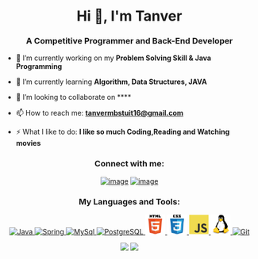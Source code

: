 <h1 align="center">Hi 👋, I'm Tanver</h1>
<h3 align="center">A Competitive Programmer and Back-End Developer</h3>

- 🔭 I’m currently working on my **Problem Solving Skill & Java Programming**

- 🌱 I’m currently learning **Algorithm, Data Structures, JAVA**

- 👯 I’m looking to collaborate on ****

- 📫 How to reach me: **tanvermbstuit16@gmail.com**

- ⚡ What I like to do: **I like so much Coding,Reading and Watching movies**

<h3 align="center">Connect with me:</h3>
<div align="center">

[![image](https://img.shields.io/badge/LinkedIn-0077B5?style=for-the-badge&logo=linkedin&logoColor=white)](https://www.linkedin.com/in/md-tanver-ahammed-1968211b8/)
[![image](https://img.shields.io/badge/Facebook-0B7CEA?style=for-the-badge&logo=facebook&logoColor=white)](https://www.facebook.com/md.tanver.ahammed.756/)
  
</div>

<h3 align="center">My Languages and Tools:</h3>

<p align="center"> 
  <a href="https://en.wikipedia.org/wiki/Java_(programming_language)" target="_blank"> 
   <img alt="Java" src="https://upload.wikimedia.org/wikipedia/en/3/30/Java_programming_language_logo.svg" width="40" height="40" />
  </a>
  <a href="https://spring.io/" target="_blank"> 
   <img alt="Spring" src="https://upload.wikimedia.org/wikipedia/commons/4/44/Spring_Framework_Logo_2018.svg" width="40" height="40" />
  </a>
  <a href="https://www.mysql.com/" target="_blank"> 
   <img alt="MySql" src="https://www.logo.wine/a/logo/MySQL/MySQL-Logo.wine.svg" width="40" height="40" />
  </a>
  <a href="https://www.postgresql.org/" target="_blank"> 
   <img alt="PostgreSQL" src="https://upload.wikimedia.org/wikipedia/commons/thumb/2/29/Postgresql_elephant.svg/800px-Postgresql_elephant.svg.png" width="40" height="40" />
  </a>
  <a href="https://www.w3.org/html/" target="_blank"> 
    <img alt="HTML" src="https://raw.githubusercontent.com/devicons/devicon/master/icons/html5/html5-original-wordmark.svg" alt="html5" width="40" height="40"/> 
  </a>
  <a href="https://www.w3schools.com/css/" target="_blank"> 
    <img alt="CSS" src="https://raw.githubusercontent.com/devicons/devicon/master/icons/css3/css3-original-wordmark.svg" alt="css3" width="40" height="40"/> 
  </a> 
  <a href="https://developer.mozilla.org/en-US/docs/Web/JavaScript" target="_blank"> 
    <img alt="JavasScript" src="https://raw.githubusercontent.com/devicons/devicon/master/icons/javascript/javascript-original.svg" alt="javascript" width="40" height="40"/> 
  </a> 
  <a href="https://www.linux.org/" target="_blank"> 
    <img alt="Linux" src="https://raw.githubusercontent.com/devicons/devicon/master/icons/linux/linux-original.svg" alt="linux" width="40" height="40"/> 
  </a> 
  <a href="https://git-scm.com/" target="_blank"> 
    <img alt="Git" src="https://www.vectorlogo.zone/logos/git-scm/git-scm-icon.svg" alt="git" width="40" height="40"/> 
  </a>
</p>

<p align= "center">
  <img height= "150" src="https://github-readme-stats.vercel.app/api?username=Tanver-Ahammed&theme=react&show_icons=true&include_all_commits=true" />
  <img height= "150" src="https://github-readme-stats.vercel.app/api/top-langs/?username=Tanver-Ahammed&theme=react&layout=compact" />
</p>



<!---Tanver-Ahammed/Tanver-Ahammed is a ✨ special ✨ repository because its `README.md` (this file) appears on your GitHub profile.
You can click the Preview link to take a look at your changes.
--->
